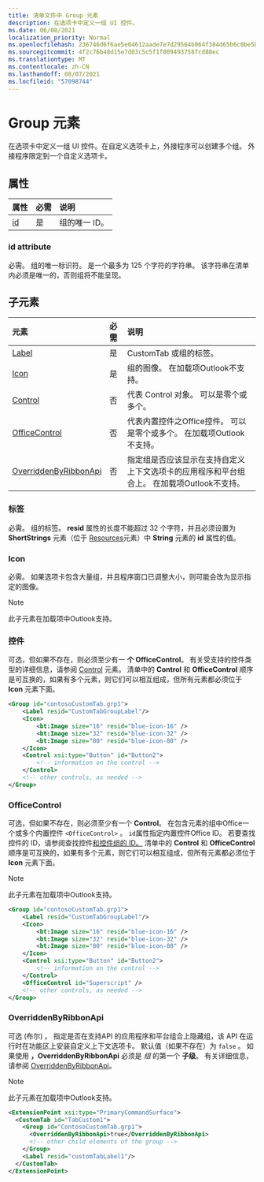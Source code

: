 ```yaml
---
title: 清单文件中 Group 元素
description: 在选项卡中定义一组 UI 控件。
ms.date: 06/08/2021
localization_priority: Normal
ms.openlocfilehash: 236746d6f6ae5e04612aade7e7d29564b064f384d65b6c0be582117faf6cecf6
ms.sourcegitcommit: 4f2c76b48d15e7d03c5c5f1f809493758fcd88ec
ms.translationtype: MT
ms.contentlocale: zh-CN
ms.lasthandoff: 08/07/2021
ms.locfileid: "57098744"
---
```

# <a name="group-element"></a>Group 元素

在选项卡中定义一组 UI 控件。在自定义选项卡上，外接程序可以创建多个组。 外接程序限定到一个自定义选项卡。

## <a name="attributes"></a>属性

|  属性  |  必需  |  说明  |
|:-----|:-----|:-----|
|  [id](#id-attribute)  |  是  | 组的唯一 ID。|

### <a name="id-attribute"></a>id attribute

必需。 组的唯一标识符。 是一个最多为 125 个字符的字符串。 该字符串在清单内必须是唯一的，否则组将不能呈现。

## <a name="child-elements"></a>子元素

|  元素 |  必需  |  说明  |
|:-----|:-----|:-----|
|  [Label](#label)      | 是 |  CustomTab 或组的标签。  |
|  [Icon](icon.md)      | 是 |  组的图像。 在加载项Outlook不支持。 |
|  [Control](#control)    | 否 |  代表 Control 对象。 可以是零个或多个。  |
|  [OfficeControl](#officecontrol)  | 否 | 代表内置控件之Office控件。 可以是零个或多个。 在加载项Outlook不支持。|
|  [OverriddenByRibbonApi](overriddenbyribbonapi.md)      | 否 |  指定组是否应该显示在支持自定义上下文选项卡的应用程序和平台组合上。 在加载项Outlook不支持。 |

### <a name="label"></a>标签

必需。 组的标签。 **resid** 属性的长度不能超过 32 个字符，并且必须设置为 **ShortStrings** 元素（位于 [Resources](resources.md)元素）中 **String** 元素的 **id** 属性的值。

### <a name="icon"></a>Icon

必需。 如果选项卡包含大量组，并且程序窗口已调整大小，则可能会改为显示指定的图像。

> [!NOTE]
> 此子元素在加载项中Outlook支持。

### <a name="control"></a>控件

可选，但如果不存在，则必须至少有一 **个 OfficeControl**。 有关受支持的控件类型的详细信息，请参阅 [Control](control.md) 元素。 清单中的 **Control** 和 **OfficeControl** 顺序是可互换的，如果有多个元素，则它们可以相互组成，但所有元素都必须位于 **Icon** 元素下面。

```xml
<Group id="contosoCustomTab.grp1">
    <Label resid="CustomTabGroupLabel"/>
    <Icon>
        <bt:Image size="16" resid="blue-icon-16" />
        <bt:Image size="32" resid="blue-icon-32" />
        <bt:Image size="80" resid="blue-icon-80" />
    </Icon>
    <Control xsi:type="Button" id="Button2">
        <!-- information on the control -->
    </Control>
    <!-- other controls, as needed -->
</Group>
```

### <a name="officecontrol"></a>OfficeControl

可选，但如果不存在，则必须至少有一个 **Control**。 在包含元素的组中Office一个或多个内置控件 `<OfficeControl>` 。 `id`属性指定内置控件Office ID。 若要查找控件的 ID，请参阅查找控件[和控件组的 ID。](../../design/built-in-button-integration.md#find-the-ids-of-controls-and-control-groups) 清单中的 **Control** 和 **OfficeControl** 顺序是可互换的，如果有多个元素，则它们可以相互组成，但所有元素都必须位于 **Icon** 元素下面。

> [!NOTE]
> 此子元素在加载项中Outlook支持。

```xml
<Group id="contosoCustomTab.grp1">
    <Label resid="CustomTabGroupLabel"/>
    <Icon>
        <bt:Image size="16" resid="blue-icon-16" />
        <bt:Image size="32" resid="blue-icon-32" />
        <bt:Image size="80" resid="blue-icon-80" />
    </Icon>
    <Control xsi:type="Button" id="Button2">
        <!-- information on the control -->
    </Control>
    <OfficeControl id="Superscript" />
    <!-- other controls, as needed -->
</Group>
```

### <a name="overriddenbyribbonapi"></a>OverriddenByRibbonApi

可选 (布尔) 。 指定是否在支持API 的应用程序和平台组合上隐藏组，该 API 在运行时在功能区上安装自定义上下文选项卡。 默认值（如果不存在）为 `false` 。 如果使用 **，OverriddenByRibbonApi** 必须是 *组* 的第一个 **子级**。 有关详细信息，请参阅 [OverriddenByRibbonApi](overriddenbyribbonapi.md)。

> [!NOTE]
> 此子元素在加载项中Outlook支持。

```xml
<ExtensionPoint xsi:type="PrimaryCommandSurface">
  <CustomTab id="TabCustom1">
    <Group id="ContosoCustomTab.grp1">
      <OverriddenByRibbonApi>true</OverriddenByRibbonApi>
      <!-- other child elements of the group -->
    </Group>
    <Label resid="customTabLabel1"/>
  </CustomTab>
</ExtensionPoint>
```
